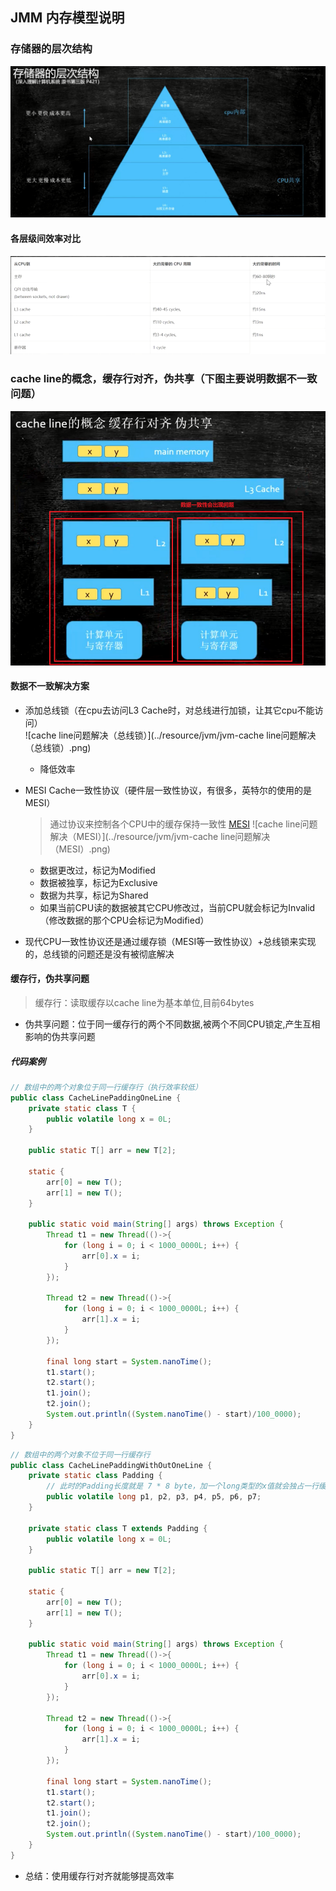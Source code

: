 ## JMM 内存模型说明

### 存储器的层次结构
![存储器的层次结构](../resource/jvm/jvm-存储器的层次结构.png)

#### 各层级间效率对比
![存储器层级之间的效率对比](../resource/jvm/jvm-存储器层级之间的效率对比.png)

### cache line的概念，缓存行对齐，伪共享（下图主要说明数据不一致问题）
![cache line概念（数据一致性问题）](../resource/jvm/jvm-cache%20line概念（数据一致性问题）.png)

#### 数据不一致解决方案
* 添加总线锁（在cpu去访问L3 Cache时，对总线进行加锁，让其它cpu不能访问）<br>
  ![cache line问题解决（总线锁）](../resource/jvm/jvm-cache line问题解决（总线锁）.png)
    * 降低效率
    
* MESI Cache一致性协议（硬件层一致性协议，有很多，英特尔的使用的是MESI）<br>
  > 通过协议来控制各个CPU中的缓存保持一致性
  [MESI](https://www.cnblogs.com/z00377750/p/9180644.html)
  ![cache line问题解决（MESI）](../resource/jvm/jvm-cache line问题解决（MESI）.png)
    * 数据更改过，标记为Modified
    * 数据被独享，标记为Exclusive
    * 数据为共享，标记为Shared
    * 如果当前CPU读的数据被其它CPU修改过，当前CPU就会标记为Invalid（修改数据的那个CPU会标记为Modified）

* 现代CPU一致性协议还是通过缓存锁（MESI等一致性协议）+总线锁来实现的，总线锁的问题还是没有被彻底解决

#### 缓存行，伪共享问题
> 缓存行：读取缓存以cache line为基本单位,目前64bytes
* 伪共享问题：位于同一缓存行的两个不同数据,被两个不同CPU锁定,产生互相影响的伪共享问题

##### 代码案例
```java
// 数组中的两个对象位于同一行缓存行（执行效率较低）
public class CacheLinePaddingOneLine {
    private static class T {
        public volatile long x = 0L;
    }

    public static T[] arr = new T[2];

    static {
        arr[0] = new T();
        arr[1] = new T();
    }

    public static void main(String[] args) throws Exception {
        Thread t1 = new Thread(()->{
            for (long i = 0; i < 1000_0000L; i++) {
                arr[0].x = i;
            }
        });

        Thread t2 = new Thread(()->{
            for (long i = 0; i < 1000_0000L; i++) {
                arr[1].x = i;
            }
        });

        final long start = System.nanoTime();
        t1.start();
        t2.start();
        t1.join();
        t2.join();
        System.out.println((System.nanoTime() - start)/100_0000);
    }
}
```
```java
// 数组中的两个对象不位于同一行缓存行
public class CacheLinePaddingWithOutOneLine {
    private static class Padding {
        // 此时的Padding长度就是 7 * 8 byte，加一个long类型的x值就会独占一行缓存行，提升效率
        public volatile long p1, p2, p3, p4, p5, p6, p7;
    }

    private static class T extends Padding {
        public volatile long x = 0L;
    }

    public static T[] arr = new T[2];

    static {
        arr[0] = new T();
        arr[1] = new T();
    }

    public static void main(String[] args) throws Exception {
        Thread t1 = new Thread(()->{
            for (long i = 0; i < 1000_0000L; i++) {
                arr[0].x = i;
            }
        });

        Thread t2 = new Thread(()->{
            for (long i = 0; i < 1000_0000L; i++) {
                arr[1].x = i;
            }
        });

        final long start = System.nanoTime();
        t1.start();
        t2.start();
        t1.join();
        t2.join();
        System.out.println((System.nanoTime() - start)/100_0000);
    }
}
```
* 总结：使用缓存行对齐就能够提高效率
